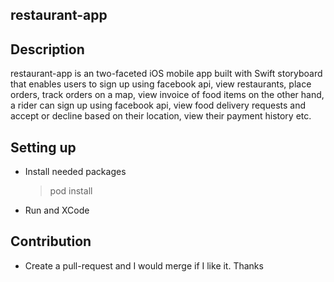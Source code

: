 ## restaurant-app

## Description
restaurant-app is an two-faceted iOS mobile app built with Swift storyboard that enables users to sign up using facebook api,
view restaurants, place orders, track orders on a map, view invoice of food items on the other hand, a rider can sign up using facebook 
api, view food delivery requests and accept or decline based on their location, view their payment history etc.


##  Setting up
- Install needed packages
  > pod install
  
- Run and XCode

## Contribution

- Create a pull-request and I would merge if I like it. Thanks

